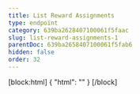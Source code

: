 ```yaml
---
title: List Reward Assignments
type: endpoint
category: 639ba2628407100061f5faac
slug: list-reward-assignments-1
parentDoc: 639ba2658407100061f5fab6
hidden: false
order: 32
---
```

[block:html]
{
  "html": "<style>\n.LanguagePicker-divider { \n  display: none; }\n  \n[title=\"Toggle library\"] { \n  display: none; }\n</style>"
}
[/block]